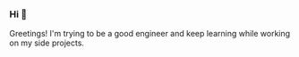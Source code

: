 ### Hi :wave:
Greetings! I'm trying to be a good engineer and keep learning while working on my side projects. 

